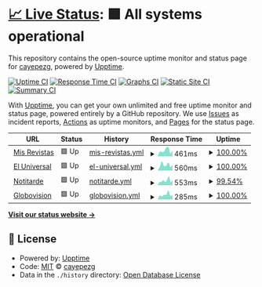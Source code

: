 # [📈 Live Status](https://cayepezg.github.io/status): <!--live status--> **🟩 All systems operational**

This repository contains the open-source uptime monitor and status page for [cayepezg](https://cayepezg.github.io/status), powered by [Upptime](https://github.com/upptime/upptime).

[![Uptime CI](https://github.com/cayepezg/status/workflows/Uptime%20CI/badge.svg)](https://github.com/cayepezg/status/actions?query=workflow%3A%22Uptime+CI%22)
[![Response Time CI](https://github.com/cayepezg/status/workflows/Response%20Time%20CI/badge.svg)](https://github.com/cayepezg/status/actions?query=workflow%3A%22Response+Time+CI%22)
[![Graphs CI](https://github.com/cayepezg/status/workflows/Graphs%20CI/badge.svg)](https://github.com/cayepezg/status/actions?query=workflow%3A%22Graphs+CI%22)
[![Static Site CI](https://github.com/cayepezg/status/workflows/Static%20Site%20CI/badge.svg)](https://github.com/cayepezg/status/actions?query=workflow%3A%22Static+Site+CI%22)
[![Summary CI](https://github.com/cayepezg/status/workflows/Summary%20CI/badge.svg)](https://github.com/cayepezg/status/actions?query=workflow%3A%22Summary+CI%22)

With [Upptime](https://upptime.js.org), you can get your own unlimited and free uptime monitor and status page, powered entirely by a GitHub repository. We use [Issues](https://github.com/cayepezg/status/issues) as incident reports, [Actions](https://github.com/cayepezg/status/actions) as uptime monitors, and [Pages](https://cayepezg.github.io/status) for the status page.

<!--start: status pages-->
<!-- This summary is generated by Upptime (https://github.com/upptime/upptime) -->
<!-- Do not edit this manually, your changes will be overwritten -->
<!-- prettier-ignore -->
| URL | Status | History | Response Time | Uptime |
| --- | ------ | ------- | ------------- | ------ |
| <img alt="" src="https://www.misrevistas.com/img/favicon.ico" height="13"> [Mis Revistas](https://www.misrevistas.com) | 🟩 Up | [mis-revistas.yml](https://github.com/cayepezg/status/commits/HEAD/history/mis-revistas.yml) | <details><summary><img alt="Response time graph" src="./graphs/mis-revistas/response-time-week.png" height="20"> 461ms</summary><br><a href="https://cayepezg.github.io/status/history/mis-revistas"><img alt="Response time 457" src="https://img.shields.io/endpoint?url=https%3A%2F%2Fraw.githubusercontent.com%2Fcayepezg%2Fstatus%2FHEAD%2Fapi%2Fmis-revistas%2Fresponse-time.json"></a><br><a href="https://cayepezg.github.io/status/history/mis-revistas"><img alt="24-hour response time 469" src="https://img.shields.io/endpoint?url=https%3A%2F%2Fraw.githubusercontent.com%2Fcayepezg%2Fstatus%2FHEAD%2Fapi%2Fmis-revistas%2Fresponse-time-day.json"></a><br><a href="https://cayepezg.github.io/status/history/mis-revistas"><img alt="7-day response time 461" src="https://img.shields.io/endpoint?url=https%3A%2F%2Fraw.githubusercontent.com%2Fcayepezg%2Fstatus%2FHEAD%2Fapi%2Fmis-revistas%2Fresponse-time-week.json"></a><br><a href="https://cayepezg.github.io/status/history/mis-revistas"><img alt="30-day response time 446" src="https://img.shields.io/endpoint?url=https%3A%2F%2Fraw.githubusercontent.com%2Fcayepezg%2Fstatus%2FHEAD%2Fapi%2Fmis-revistas%2Fresponse-time-month.json"></a><br><a href="https://cayepezg.github.io/status/history/mis-revistas"><img alt="1-year response time 476" src="https://img.shields.io/endpoint?url=https%3A%2F%2Fraw.githubusercontent.com%2Fcayepezg%2Fstatus%2FHEAD%2Fapi%2Fmis-revistas%2Fresponse-time-year.json"></a></details> | <details><summary><a href="https://cayepezg.github.io/status/history/mis-revistas">100.00%</a></summary><a href="https://cayepezg.github.io/status/history/mis-revistas"><img alt="All-time uptime 99.89%" src="https://img.shields.io/endpoint?url=https%3A%2F%2Fraw.githubusercontent.com%2Fcayepezg%2Fstatus%2FHEAD%2Fapi%2Fmis-revistas%2Fuptime.json"></a><br><a href="https://cayepezg.github.io/status/history/mis-revistas"><img alt="24-hour uptime 100.00%" src="https://img.shields.io/endpoint?url=https%3A%2F%2Fraw.githubusercontent.com%2Fcayepezg%2Fstatus%2FHEAD%2Fapi%2Fmis-revistas%2Fuptime-day.json"></a><br><a href="https://cayepezg.github.io/status/history/mis-revistas"><img alt="7-day uptime 100.00%" src="https://img.shields.io/endpoint?url=https%3A%2F%2Fraw.githubusercontent.com%2Fcayepezg%2Fstatus%2FHEAD%2Fapi%2Fmis-revistas%2Fuptime-week.json"></a><br><a href="https://cayepezg.github.io/status/history/mis-revistas"><img alt="30-day uptime 100.00%" src="https://img.shields.io/endpoint?url=https%3A%2F%2Fraw.githubusercontent.com%2Fcayepezg%2Fstatus%2FHEAD%2Fapi%2Fmis-revistas%2Fuptime-month.json"></a><br><a href="https://cayepezg.github.io/status/history/mis-revistas"><img alt="1-year uptime 99.95%" src="https://img.shields.io/endpoint?url=https%3A%2F%2Fraw.githubusercontent.com%2Fcayepezg%2Fstatus%2FHEAD%2Fapi%2Fmis-revistas%2Fuptime-year.json"></a></details>
| <img alt="" src="https://www.eluniversal.com/img/favicon.ico" height="13"> [El Universal](https://www.eluniversal.com) | 🟩 Up | [el-universal.yml](https://github.com/cayepezg/status/commits/HEAD/history/el-universal.yml) | <details><summary><img alt="Response time graph" src="./graphs/el-universal/response-time-week.png" height="20"> 560ms</summary><br><a href="https://cayepezg.github.io/status/history/el-universal"><img alt="Response time 850" src="https://img.shields.io/endpoint?url=https%3A%2F%2Fraw.githubusercontent.com%2Fcayepezg%2Fstatus%2FHEAD%2Fapi%2Fel-universal%2Fresponse-time.json"></a><br><a href="https://cayepezg.github.io/status/history/el-universal"><img alt="24-hour response time 554" src="https://img.shields.io/endpoint?url=https%3A%2F%2Fraw.githubusercontent.com%2Fcayepezg%2Fstatus%2FHEAD%2Fapi%2Fel-universal%2Fresponse-time-day.json"></a><br><a href="https://cayepezg.github.io/status/history/el-universal"><img alt="7-day response time 560" src="https://img.shields.io/endpoint?url=https%3A%2F%2Fraw.githubusercontent.com%2Fcayepezg%2Fstatus%2FHEAD%2Fapi%2Fel-universal%2Fresponse-time-week.json"></a><br><a href="https://cayepezg.github.io/status/history/el-universal"><img alt="30-day response time 576" src="https://img.shields.io/endpoint?url=https%3A%2F%2Fraw.githubusercontent.com%2Fcayepezg%2Fstatus%2FHEAD%2Fapi%2Fel-universal%2Fresponse-time-month.json"></a><br><a href="https://cayepezg.github.io/status/history/el-universal"><img alt="1-year response time 686" src="https://img.shields.io/endpoint?url=https%3A%2F%2Fraw.githubusercontent.com%2Fcayepezg%2Fstatus%2FHEAD%2Fapi%2Fel-universal%2Fresponse-time-year.json"></a></details> | <details><summary><a href="https://cayepezg.github.io/status/history/el-universal">100.00%</a></summary><a href="https://cayepezg.github.io/status/history/el-universal"><img alt="All-time uptime 99.67%" src="https://img.shields.io/endpoint?url=https%3A%2F%2Fraw.githubusercontent.com%2Fcayepezg%2Fstatus%2FHEAD%2Fapi%2Fel-universal%2Fuptime.json"></a><br><a href="https://cayepezg.github.io/status/history/el-universal"><img alt="24-hour uptime 100.00%" src="https://img.shields.io/endpoint?url=https%3A%2F%2Fraw.githubusercontent.com%2Fcayepezg%2Fstatus%2FHEAD%2Fapi%2Fel-universal%2Fuptime-day.json"></a><br><a href="https://cayepezg.github.io/status/history/el-universal"><img alt="7-day uptime 100.00%" src="https://img.shields.io/endpoint?url=https%3A%2F%2Fraw.githubusercontent.com%2Fcayepezg%2Fstatus%2FHEAD%2Fapi%2Fel-universal%2Fuptime-week.json"></a><br><a href="https://cayepezg.github.io/status/history/el-universal"><img alt="30-day uptime 96.70%" src="https://img.shields.io/endpoint?url=https%3A%2F%2Fraw.githubusercontent.com%2Fcayepezg%2Fstatus%2FHEAD%2Fapi%2Fel-universal%2Fuptime-month.json"></a><br><a href="https://cayepezg.github.io/status/history/el-universal"><img alt="1-year uptime 99.43%" src="https://img.shields.io/endpoint?url=https%3A%2F%2Fraw.githubusercontent.com%2Fcayepezg%2Fstatus%2FHEAD%2Fapi%2Fel-universal%2Fuptime-year.json"></a></details>
| <img alt="" src="https://www.notitarde.com/img/favico.jpg" height="13"> [Notitarde](https://www.notitarde.com.ve) | 🟩 Up | [notitarde.yml](https://github.com/cayepezg/status/commits/HEAD/history/notitarde.yml) | <details><summary><img alt="Response time graph" src="./graphs/notitarde/response-time-week.png" height="20"> 553ms</summary><br><a href="https://cayepezg.github.io/status/history/notitarde"><img alt="Response time 635" src="https://img.shields.io/endpoint?url=https%3A%2F%2Fraw.githubusercontent.com%2Fcayepezg%2Fstatus%2FHEAD%2Fapi%2Fnotitarde%2Fresponse-time.json"></a><br><a href="https://cayepezg.github.io/status/history/notitarde"><img alt="24-hour response time 607" src="https://img.shields.io/endpoint?url=https%3A%2F%2Fraw.githubusercontent.com%2Fcayepezg%2Fstatus%2FHEAD%2Fapi%2Fnotitarde%2Fresponse-time-day.json"></a><br><a href="https://cayepezg.github.io/status/history/notitarde"><img alt="7-day response time 553" src="https://img.shields.io/endpoint?url=https%3A%2F%2Fraw.githubusercontent.com%2Fcayepezg%2Fstatus%2FHEAD%2Fapi%2Fnotitarde%2Fresponse-time-week.json"></a><br><a href="https://cayepezg.github.io/status/history/notitarde"><img alt="30-day response time 583" src="https://img.shields.io/endpoint?url=https%3A%2F%2Fraw.githubusercontent.com%2Fcayepezg%2Fstatus%2FHEAD%2Fapi%2Fnotitarde%2Fresponse-time-month.json"></a><br><a href="https://cayepezg.github.io/status/history/notitarde"><img alt="1-year response time 667" src="https://img.shields.io/endpoint?url=https%3A%2F%2Fraw.githubusercontent.com%2Fcayepezg%2Fstatus%2FHEAD%2Fapi%2Fnotitarde%2Fresponse-time-year.json"></a></details> | <details><summary><a href="https://cayepezg.github.io/status/history/notitarde">99.54%</a></summary><a href="https://cayepezg.github.io/status/history/notitarde"><img alt="All-time uptime 99.93%" src="https://img.shields.io/endpoint?url=https%3A%2F%2Fraw.githubusercontent.com%2Fcayepezg%2Fstatus%2FHEAD%2Fapi%2Fnotitarde%2Fuptime.json"></a><br><a href="https://cayepezg.github.io/status/history/notitarde"><img alt="24-hour uptime 100.00%" src="https://img.shields.io/endpoint?url=https%3A%2F%2Fraw.githubusercontent.com%2Fcayepezg%2Fstatus%2FHEAD%2Fapi%2Fnotitarde%2Fuptime-day.json"></a><br><a href="https://cayepezg.github.io/status/history/notitarde"><img alt="7-day uptime 99.54%" src="https://img.shields.io/endpoint?url=https%3A%2F%2Fraw.githubusercontent.com%2Fcayepezg%2Fstatus%2FHEAD%2Fapi%2Fnotitarde%2Fuptime-week.json"></a><br><a href="https://cayepezg.github.io/status/history/notitarde"><img alt="30-day uptime 99.90%" src="https://img.shields.io/endpoint?url=https%3A%2F%2Fraw.githubusercontent.com%2Fcayepezg%2Fstatus%2FHEAD%2Fapi%2Fnotitarde%2Fuptime-month.json"></a><br><a href="https://cayepezg.github.io/status/history/notitarde"><img alt="1-year uptime 99.91%" src="https://img.shields.io/endpoint?url=https%3A%2F%2Fraw.githubusercontent.com%2Fcayepezg%2Fstatus%2FHEAD%2Fapi%2Fnotitarde%2Fuptime-year.json"></a></details>
| <img alt="" src="https://www.globovision.com/favicon.ico" height="13"> [Globovision](https://www.globovision.com) | 🟩 Up | [globovision.yml](https://github.com/cayepezg/status/commits/HEAD/history/globovision.yml) | <details><summary><img alt="Response time graph" src="./graphs/globovision/response-time-week.png" height="20"> 285ms</summary><br><a href="https://cayepezg.github.io/status/history/globovision"><img alt="Response time 467" src="https://img.shields.io/endpoint?url=https%3A%2F%2Fraw.githubusercontent.com%2Fcayepezg%2Fstatus%2FHEAD%2Fapi%2Fglobovision%2Fresponse-time.json"></a><br><a href="https://cayepezg.github.io/status/history/globovision"><img alt="24-hour response time 275" src="https://img.shields.io/endpoint?url=https%3A%2F%2Fraw.githubusercontent.com%2Fcayepezg%2Fstatus%2FHEAD%2Fapi%2Fglobovision%2Fresponse-time-day.json"></a><br><a href="https://cayepezg.github.io/status/history/globovision"><img alt="7-day response time 285" src="https://img.shields.io/endpoint?url=https%3A%2F%2Fraw.githubusercontent.com%2Fcayepezg%2Fstatus%2FHEAD%2Fapi%2Fglobovision%2Fresponse-time-week.json"></a><br><a href="https://cayepezg.github.io/status/history/globovision"><img alt="30-day response time 308" src="https://img.shields.io/endpoint?url=https%3A%2F%2Fraw.githubusercontent.com%2Fcayepezg%2Fstatus%2FHEAD%2Fapi%2Fglobovision%2Fresponse-time-month.json"></a><br><a href="https://cayepezg.github.io/status/history/globovision"><img alt="1-year response time 467" src="https://img.shields.io/endpoint?url=https%3A%2F%2Fraw.githubusercontent.com%2Fcayepezg%2Fstatus%2FHEAD%2Fapi%2Fglobovision%2Fresponse-time-year.json"></a></details> | <details><summary><a href="https://cayepezg.github.io/status/history/globovision">100.00%</a></summary><a href="https://cayepezg.github.io/status/history/globovision"><img alt="All-time uptime 99.95%" src="https://img.shields.io/endpoint?url=https%3A%2F%2Fraw.githubusercontent.com%2Fcayepezg%2Fstatus%2FHEAD%2Fapi%2Fglobovision%2Fuptime.json"></a><br><a href="https://cayepezg.github.io/status/history/globovision"><img alt="24-hour uptime 100.00%" src="https://img.shields.io/endpoint?url=https%3A%2F%2Fraw.githubusercontent.com%2Fcayepezg%2Fstatus%2FHEAD%2Fapi%2Fglobovision%2Fuptime-day.json"></a><br><a href="https://cayepezg.github.io/status/history/globovision"><img alt="7-day uptime 100.00%" src="https://img.shields.io/endpoint?url=https%3A%2F%2Fraw.githubusercontent.com%2Fcayepezg%2Fstatus%2FHEAD%2Fapi%2Fglobovision%2Fuptime-week.json"></a><br><a href="https://cayepezg.github.io/status/history/globovision"><img alt="30-day uptime 100.00%" src="https://img.shields.io/endpoint?url=https%3A%2F%2Fraw.githubusercontent.com%2Fcayepezg%2Fstatus%2FHEAD%2Fapi%2Fglobovision%2Fuptime-month.json"></a><br><a href="https://cayepezg.github.io/status/history/globovision"><img alt="1-year uptime 99.95%" src="https://img.shields.io/endpoint?url=https%3A%2F%2Fraw.githubusercontent.com%2Fcayepezg%2Fstatus%2FHEAD%2Fapi%2Fglobovision%2Fuptime-year.json"></a></details>

<!--end: status pages-->

[**Visit our status website →**](https://cayepezg.github.io/status)

## 📄 License

- Powered by: [Upptime](https://github.com/upptime/upptime)
- Code: [MIT](./LICENSE) © [cayepezg](https://cayepezg.github.io/status)
- Data in the `./history` directory: [Open Database License](https://opendatacommons.org/licenses/odbl/1-0/)
